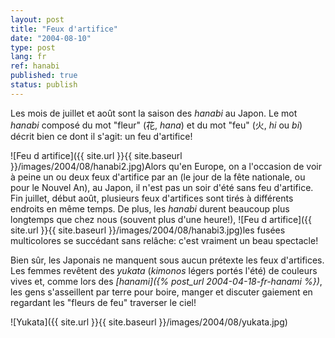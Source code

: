```yaml
---
layout: post
title: "Feux d'artifice"
date: "2004-08-10"
type: post
lang: fr
ref: hanabi
published: true
status: publish
---
```




Les mois de juillet et août sont la saison des _hanabi_ au Japon. Le mot _hanabi_ composé du mot "fleur" (花, _hana_) et du mot "feu" (火, _hi_ ou _bi_) décrit bien ce dont il s'agit: un feu d'artifice!

![Feu d artifice]({{ site.url }}{{ site.baseurl }}/images/2004/08/hanabi2.jpg)Alors qu'en Europe, on a l'occasion de voir à peine un ou deux feux d'artifice par an (le jour de la fête nationale, ou pour le Nouvel An), au Japon, il n'est pas un soir d'été sans feu d'artifice. Fin juillet, début août, plusieurs feux d'artifices sont tirés à différents endroits en même temps. De plus, les _hanabi_ durent beaucoup plus longtemps que chez nous (souvent plus d'une heure!), ![Feu d artifice]({{ site.url }}{{ site.baseurl }}/images/2004/08/hanabi3.jpg)les fusées multicolores se succédant sans relâche: c'est vraiment un beau spectacle!

Bien sûr, les Japonais ne manquent sous aucun prétexte les feux d'artifices. Les femmes revêtent des _yukata_ (_kimonos_ légers portés l'été) de couleurs vives et, comme lors des _[hanami]({% post_url 2004-04-18-fr-hanami %})_, les gens s'asseillent par terre pour boire, manger et discuter gaiement en regardant les "fleurs de feu" traverser le ciel!  
  
  
  
  
  
  
  

![Yukata]({{ site.url }}{{ site.baseurl }}/images/2004/08/yukata.jpg)


